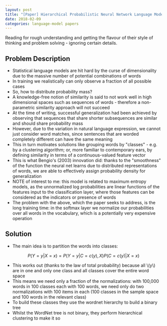 ```yaml
---
layout: post
title: "[Paper] Hierarchical Probabilistic Neural Network Language Model - Morin and Bengio (2005)"
date: 2018-02-09
categories: language-model papers
---
```


Reading for rough understanding and getting the flavour of their style of thinking
and problem solving - ignoring certain details.

Problem Description
---
- Statistical language models are hit hard by the curse of dimensionality due
  to the massive number of potential combinations of words
- In training we realistically can only observe a fraction of all possible cases
- So, how to distribute probability mass?
- A knowledge-free notion of similarity is said to not work well in high dimensional
  spaces such as sequences of words - therefore a non-parametric similarity approach
  will not succeed
- At the time of writing, successful generalization had been achieved by observing
  that sequences that share shorter subsequences are similar and should share
  probability mass
- However, due to the variation in natural language expression, we cannot just
  consider word matches, since sentences that are worded completely different
  can have the same meaning
- This in turn motivates solutions like grouping words by "classes" - e.g. by a
  clustering algorithm; or, more familiar to contemporary ears, by defining
  similarity in terms of a continuous-valued feature vector
- This is what Bengio's (2003) innovation did: thanks to the "smoothness" of the
  function the neural net learns due to distributed representations of words, we
  are able to effectively assign probability density for generalization
- NOTE of interest to me: this model is related to maximum entropy models, as
  the unnormalized log probabilities are linear functions of the features input
  to the classification layer, where those features can be considered as the
  indicators or presence of words
- The problem with the above, which the paper seeks to address, is the long
  training time: in the softmax layer we normalize our probabilities over all
  words in the vocabulary, which is a potentially very expensive operation

Solution
---

- The main idea is to partition the words into classes:

$$P(Y=y|X=x) = P(Y=y|C=c(y),X)P(C=c(y)|X=x)$$

- This works out (thanks to the law of total probability) because all \\(y\\) are
  in one and only one class and all classes cover the entire word space
- This means we need only a fraction of the normalizations: with 100,000 words in
  100 classes each with 100 words, we need only do two normalizations with 100
  items in each (100 classes in the sample space and 100 words in the relevant
  class)
- To build these classes they use the wordnet hierarchy to build a binary tree
- Whilst the WordNet tree is not binary, they perform hierarchical clustering to
  make it so
